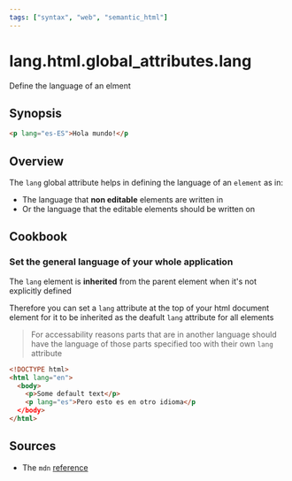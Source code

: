 ```yaml
---
tags: ["syntax", "web", "semantic_html"]
---
```


# lang.html.global_attributes.lang

Define the language of an elment

## Synopsis

```html
<p lang="es-ES">Hola mundo!</p
```

## Overview

The `lang` global attribute helps in defining the language
of an `element` as in: 
  - The language that **non editable** elements are written in
  - Or the language that the editable elements should be written on

## Cookbook

### Set the general language of your whole application

The `lang` element is **inherited** from the parent element when
it's not explicitly defined

Therefore you can set a `lang` attribute at the top of your
html document element for it to be inherited as the deafult
`lang` attribute for all elements

> For accessability reasons parts that are in another language
> should have the language of those parts specified too with
> their own `lang` attribute

```html
<!DOCTYPE html>
<html lang="en">
  <body>
    <p>Some default text</p>
    <p lang="es">Pero esto es en otro idioma</p
  </body>
</html>
```

## Sources

- The `mdn` [reference](https://developer.mozilla.org/en-US/docs/Web/HTML/Global_attributes/lang)
